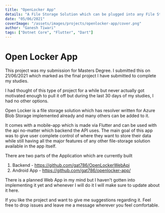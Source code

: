 ```yaml
---
title: "OpenLocker App"
details: "A File Storage Solution which can be plugged into any File Storage Service"
date: "05/06/2021"
coverImage: "/assets/images/projects/openlocker-app/cover.png"
author: "Ganesh Tiwari"
tags: ["Dotnet Core", "Flutter", "Dart"]
---
```


# Open Locker App

This project was my submission for Masters Degree. I submitted this on 
21/06/2021 which marked as the final project I have submitted to complete my
studies. 

I had thought of this type of project for a while but never actually got
motivated enough to pull it off but during the last 30 days of my studies, 
I had no other options. 

Open Locker is a file storage solution which has resolver written for 
Azure Blob Storage implemented already and many others can be added to it. 

It comes with a mobile-app which is made via Flutter and can be used with the 
api no-matter which backend the API uses. The main goal of this app was to give
user complete control of where they want to store their data while still having
all the major features of any other file-storage solution available in the app
itself.

There are two parts of the Application which are currently built 

1. Backend - https://github.com/gat786/OpenLockerWebApi
2. Android App - https://github.com/gat786/openlocker-app/

There is a planned Web App in my mind but I haven't gotten into implementing 
it yet and whenever I will do it I will make sure to update about it here. 

If you like the project and want to give me suggestions regarding it. 
Feel free to drop issues and leave me a message wherever you feel comfortable.